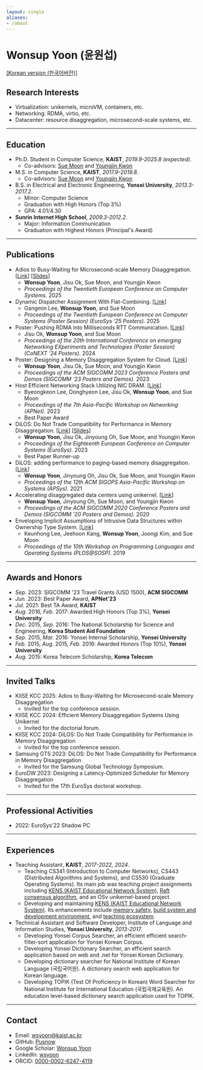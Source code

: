 ```yaml
---
layout: single
aliases:
- /about
---
```


# Wonsup Yoon (윤원섭)

[[Korean version (한국어버전)]](https://yoon.ws/about-ko/)

## Research Interests

- Virtualization: unikernels, microVM, containers, etc.
- Networking: RDMA, virtio, etc.
- Datacenter: resource disaggregation, microsecond-scale systems, etc.

---

## Education

<div class="avoid-page-break-inside-ul normal-print-a">

- Ph.D. Student in Computer Science, **KAIST**, *2019.9-2025.8 (expected)*.
  - Co-advisors: [Sue Moon](https://an.kaist.ac.kr/~sbmoon/) and [Youngjin Kwon](https://sites.google.com/view/yjkwon/home)
- M.S. in Computer Science, **KAIST**, *2017.9-2019.8*.
  - Co-advisors: [Sue Moon](https://an.kaist.ac.kr/~sbmoon/) and [Youngjin Kwon](https://sites.google.com/view/yjkwon/home)
- B.S. in Electrical and Electronic Engineering, **Yonsei University**, *2013.3-2017.2*.
  - Minor: Computer Science
  - Graduation with High Honors (Top 3%)
  - GPA: 4.01/4.30
- **Sunrin Internet High School**, *2009.3-2012.2*.
  - Major: Information Communication
  - Graduation with Highest Honors (Principal's Award)

</div>

---

## Publications

<div class="avoid-page-break-inside-ul no-print-a">

<!-- pusnow publication start -->
- Adios to Busy-Waiting for Microsecond-scale Memory Disaggregation. [[Link]](https://yoon.ws/publication/adios-eurosys25/) [[Slides]](https://yoon.ws/publication/adios-eurosys25-slides.pptx)
  - **Wonsup Yoon**, Jisu Ok, Sue Moon, and Youngjin Kwon
  - *Proceedings of the Twentieth European Conference on Computer Systems.* 2025
- Dynamic Dispatcher Assignment With Flat-Combining. [[Link]](https://yoon.ws/publication/dyndispatcher-eurosysposter25/)
  - Gangmin Lee, **Wonsup Yoon**, and Sue Moon
  - *Proceedings of the Twentieth European Conference on Computer Systems (Poster Session) (EuroSys '25 Posters).* 2025
- Poster: Pushing RDMA into Milliseconds RTT Communication. [[Link]](https://yoon.ws/publication/millirdma-conextposter24/)
  - Jisu Ok, **Wonsup Yoon**, and Sue Moon
  - *Proceedings of the 20th International Conference on emerging Networking EXperiments and Technologies (Poster Session) (CoNEXT '24 Posters).* 2024
- Poster: Designing a Memory Disaggregation System for Cloud. [[Link]](https://yoon.ws/publication/dmdsc-sigcommposter23/)
  - **Wonsup Yoon**, Jisu Ok, Sue Moon, and Youngjin Kwon
  - *Proceedings of the ACM SIGCOMM 2023 Conference Posters and Demos (SIGCOMM '23 Posters and Demos).* 2023
- Host Efficient Networking Stack Utilizing NIC DRAM. [[Link]](https://yoon.ws/publication/hens-apnet23/)
  - Byeongkeon Lee, Donghyeon Lee, Jisu Ok, **Wonsup Yoon**, and Sue Moon
  - *Proceedings of the 7th Asia-Pacific Workshop on Networking (APNet).* 2023
  - Best Paper Award
- DiLOS: Do Not Trade Compatibility for Performance in Memory Disaggregation. [[Link]](https://yoon.ws/publication/dilos-eurosys23/) [[Slides]](https://yoon.ws/publication/dilos-eurosys23-slides.pptx)
  - **Wonsup Yoon**, Jisu Ok, Jinyoung Oh, Sue Moon, and Youngjin Kwon
  - *Proceedings of the Eighteenth European Conference on Computer Systems (EuroSys).* 2023
  - Best Paper Runner-up
- DiLOS: adding performance to paging-based memory disaggregation. [[Link]](https://yoon.ws/publication/dilos-apsys21/)
  - **Wonsup Yoon**, Jinyoung Oh, Jisu Ok, Sue Moon, and Youngjin Kwon
  - *Proceedings of the 12th ACM SIGOPS Asia-Pacific Workshop on Systems (APSys).* 2021
- Accelerating disaggregated data centers using unikernel. [[Link]](https://yoon.ws/publication/dilos-sigcommposter20/)
  - **Wonsup Yoon**, Jinyoung Oh, Sue Moon, and Youngjin Kwon
  - *Proceedings of the ACM SIGCOMM 2020 Conference Posters and Demos (SIGCOMM '20 Posters and Demos).* 2020
- Enveloping Implicit Assumptions of Intrusive Data Structures within Ownership Type System. [[Link]](https://yoon.ws/publication/rust-intrusive-plos19/)
  - Keunhong Lee, Jeehoon Kang, **Wonsup Yoon**, Joongi Kim, and Sue Moon
  - *Proceedings of the 10th Workshop on Programming Languages and Operating Systems (PLOS@SOSP).* 2019
<!-- pusnow publication end -->

</div>

---

## Awards and Honors

<!-- pusnow award start -->
- *Sep.* 2023: SIGCOMM '23 Travel Grants (USD 1500), **ACM SIGCOMM**
- *Jun.* 2023: Best Paper Award, **APNet'23**
- *Jul.* 2021: Best TA Award, **KAIST**
- *Aug.* 2016, *Feb.* 2017: Awarded High Honors (Top 3%), **Yonsei University**
- *Dec.* 2015, *Sep.* 2016: The National Scholarship for Science and Engineering, **Korea Student Aid Foundation**
- *Sep.* 2015, *Mar.* 2016: Yonsei Internal Scholarship, **Yonsei University**
- *Feb.* 2015, *Aug.* 2015, *Feb.* 2016: Awarded Honors (Top 10%), **Yonsei University**
- *Aug.* 2015: Korea Telecom Scholarship, **Korea Telecom**
<!-- pusnow award end -->

---

## Invited Talks

<!-- pusnow talk start -->
* KIISE KCC 2025: Adios to Busy-Waiting for Microsecond-scale Memory Disaggregation
  * Invited for the top conference session.
* KIISE KCC 2024: Efficient Memory Disaggregation Systems Using Unikernel
  * Invited for the doctorial forum.
* KIISE KCC 2024: DiLOS: Do Not Trade Compatibility for Performance in Memory Disaggregation
  * Invited for the top conference session.
* Samsung GTS 2023: DiLOS: Do Not Trade Compatibility for Performance in Memory Disaggregation
  * Invited for the Samsung Global Technology Symposium.
* EuroDW 2023: Designing a Latency-Optimized Scheduler for Memory Disaggregation
  * Invited for the 17th EuroSys doctoral workshop.
<!-- pusnow talk end -->

---

## Professional Activities

<!-- pusnow activity start -->
* 2022: EuroSys'22 Shadow PC
<!-- pusnow activity end -->

---

## Experiences

<div class="normal-print-a">

- Teaching Assistant, **KAIST**, *2017-2022, 2024*.
  - Teaching CS341 (Introduction to Computer Networks),  CS443 (Distributed Algorithms and Systems), and CS530 (Graduate Operating Systems). Its main job was teaching project assignments including [KENS (KAIST Educational Network System)](https://github.com/ANLAB-KAIST/KENSv3), [Raft consensus algorithm](https://an.kaist.ac.kr/courses/2018/cs443/lab/lab-raft.html), and an OSv unikernel-based project.
  - Developing and maintaining [KENS (KAIST Educational Network System)](https://github.com/ANLAB-KAIST/KENSv3). Its enhancements include [memory safety](https://yoon.ws/note/kens-renewal-part1/ "korean"), [build system and development environment](https://yoon.ws/note/kens-renewal-part2/ "korean"), and [teaching ecosystem](https://yoon.ws/note/kens-renewal-part3/ "korean").
- Technical Assistant and Software Developer, Institute of Language and Information Studies, **Yonsei University**, *2013-2017*.
  - Developing Yonsei Corpus Searcher, an efficient efficient search-filter-sort application for Yonsei Korean Corpus.
  - Developing Yonsei Dictionary Searcher, an efficient search application based on web and .net for Yonsei Korean Dictionary.
  - Developing dictionary searcher for National Institute of Korean Language (국립국어원). A dictionary search web application for Korean language.
  - Developing TOPIK (Test Of Proficiency In Korean) Word Searcher for National Institute for International Education (국립국제교육원). An education level-based dictionary search application used for TOPIK.

</div>

---

<div class="avoid-page-break-inside normal-print-a">

## Contact

- Email: [wsyoon@kaist.ac.kr](mailto:wsyoon@kaist.ac.kr)
- GitHub: [Pusnow](https://github.com/Pusnow)
- Google Scholar: [Wonsup Yoon](https://scholar.google.com/citations?user=QXsLShMAAAAJ)
- LinkedIn: [wsyoon](https://www.linkedin.com/in/wsyoon/)
- ORCID: [0000-0002-6247-4119](https://orcid.org/0000-0002-6247-4119)

</div>
